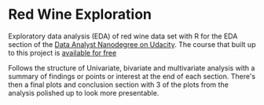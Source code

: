 # Red Wine Exploration
Exploratory data analysis (EDA) of red wine data set with R for the EDA section of the [Data Analyst Nanodegree on Udacity](https://eu.udacity.com/course/data-analyst-nanodegree--nd002). The course that built up to this project is [available for free](https://eu.udacity.com/course/data-analysis-with-r--ud651)

Follows the structure of Univariate, bivariate and multivariate analysis with a summary of findings or points or interest at the end of each section. There's then a final plots and conclusion section with 3 of the plots from the analysis polished up to look more presentable.


